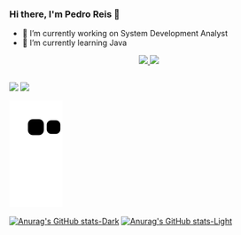 ### Hi there, I'm Pedro Reis 👋

- 🔭 I’m currently working on System Development Analyst
- 🌱 I’m currently learning Java

<div align="center">
  <a href="https://github.com/Pedro-Hc-Reis">
  <img height="150em" src="https://github-readme-stats.vercel.app/api?username=Pedro-Hc-Reis&show_icons=true&theme=dark&include_all_commits=true&count_private=true"/>
  <img height="150em" src="https://github-readme-stats.vercel.app/api/top-langs/?username=Pedro-Hc-Reis&layout=compact&langs_count=7&theme=dark"/>
</div>
  

  ##

<div> 
  <a href="https://www.instagram.com/pedrohenriquecreis/" target="_blank"><img src="https://img.shields.io/badge/-Instagram-%23E4405F?style=for-the-badge&logo=instagram&logoColor=white" target="_blank"></a>
  <a href="https://www.linkedin.com/in/pedro-h-c-reis" target="_blank"><img src="https://img.shields.io/badge/-LinkedIn-%230077B5?style=for-the-badge&logo=linkedin&logoColor=white" target="_blank"></a> 

  ![Snake animation](https://github.com/rafaballerini/rafaballerini/blob/output/github-contribution-grid-snake.svg)
  
  [![Anurag's GitHub stats-Dark](https://github-readme-stats.vercel.app/api?Pedro-Hc-Reis=anuraghazra&show_icons=true&theme=dark#gh-dark-mode-only)](https://github.com/anuraghazra/github-readme-stats#gh-dark-mode-only)
[![Anurag's GitHub stats-Light](https://github-readme-stats.vercel.app/api?Pedro-Hc-Reis=anuraghazra&show_icons=true&theme=default#gh-light-mode-only)](https://github.com/anuraghazra/github-readme-stats#gh-light-mode-only)

</div>
